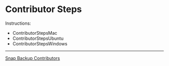 # Contributor Steps #

Instructions:
  * ContributorStepsMac
  * ContributorStepsUbuntu
  * ContributorStepsWindows



---

[Snap Backup Contributors](http://www.snapbackup.com/about/)